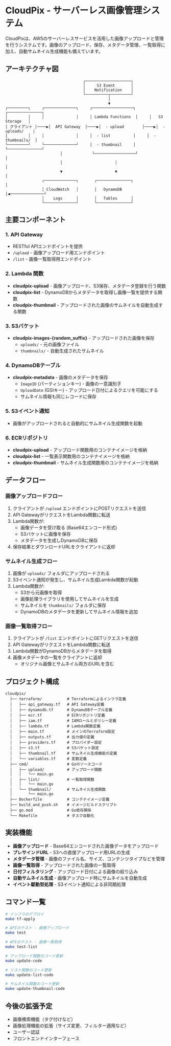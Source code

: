 # CloudPix - サーバーレス画像管理システム

CloudPixは、AWSのサーバーレスサービスを活用した画像アップロードと管理を行うシステムです。画像のアップロード、保存、メタデータ管理、一覧取得に加え、自動サムネイル生成機能も備えています。

## アーキテクチャ図

```
                                  ┌────────────────────┐
                                  │     S3 Event       │
                                  │    Notification    │
                                  └──────────┬─────────┘
                                             │
                                             ▼
┌─────────┐     ┌──────────────┐     ┌──────────────────┐     ┌───────────────┐
│         │     │              │     │ Lambda Functions  │     │   S3 Storage   │
│ クライアント │────▶│  API Gateway  │────▶│  - upload        │────▶│  - uploads/    │
│         │     │              │     │  - list          │     │  - thumbnails/  │
└─────────┘     └──────────────┘     │  - thumbnail     │     └───────────────┘
                        │             └──────────────────┘              │
                        │                       │                       │
                        ▼                       ▼                       │
                ┌──────────────┐       ┌───────────────┐                │
                │ CloudWatch   │       │   DynamoDB    │◀───────────────┘
                │    Logs      │       │   Tables      │
                └──────────────┘       └───────────────┘
```

## 主要コンポーネント

### 1. API Gateway
- RESTful APIエンドポイントを提供
- `/upload` - 画像アップロード用エンドポイント
- `/list` - 画像一覧取得用エンドポイント

### 2. Lambda 関数
- **cloudpix-upload** - 画像アップロード、S3保存、メタデータ登録を行う関数
- **cloudpix-list** - DynamoDBからメタデータを取得し画像一覧を提供する関数
- **cloudpix-thumbnail** - アップロードされた画像のサムネイルを自動生成する関数

### 3. S3バケット
- **cloudpix-images-{random_suffix}** - アップロードされた画像を保存
  - `uploads/` - 元の画像ファイル
  - `thumbnails/` - 自動生成されたサムネイル

### 4. DynamoDBテーブル
- **cloudpix-metadata** - 画像のメタデータを保存
  - `ImageID` (パーティションキー) - 画像の一意識別子
  - `UploadDate` (GSIキー) - アップロード日付によるクエリを可能にする
  - サムネイル情報も同じレコードに保存

### 5. S3イベント通知
- 画像がアップロードされると自動的にサムネイル生成関数を起動

### 6. ECRリポジトリ
- **cloudpix-upload** - アップロード関数用のコンテナイメージを格納
- **cloudpix-list** - 一覧表示関数用のコンテナイメージを格納
- **cloudpix-thumbnail** - サムネイル生成関数用のコンテナイメージを格納

## データフロー

### 画像アップロードフロー
1. クライアントが `/upload` エンドポイントにPOSTリクエストを送信
2. API GatewayがリクエストをLambda関数に転送
3. Lambda関数が:
   - 画像データを受け取る (Base64エンコード形式)
   - S3バケットに画像を保存
   - メタデータを生成しDynamoDBに保存
4. 保存結果とダウンロードURLをクライアントに返却

### サムネイル生成フロー
1. 画像が `uploads/` フォルダにアップロードされる
2. S3イベント通知が発生し、サムネイル生成Lambda関数が起動
3. Lambda関数が:
   - S3から元画像を取得
   - 画像処理ライブラリを使用してサムネイルを生成
   - サムネイルを `thumbnails/` フォルダに保存
   - DynamoDBのメタデータを更新してサムネイル情報を追加

### 画像一覧取得フロー
1. クライアントが `/list` エンドポイントにGETリクエストを送信
2. API GatewayがリクエストをLambda関数に転送
3. Lambda関数がDynamoDBからメタデータを取得
4. 画像メタデータの一覧をクライアントに返却
   - オリジナル画像とサムネイル両方のURLを含む

## プロジェクト構成

```
cloudpix/
  ├── terraform/           # Terraformによるインフラ定義
  │   ├── api_gateway.tf   # API Gateway定義
  │   ├── dynamodb.tf      # DynamoDBテーブル定義
  │   ├── ecr.tf           # ECRリポジトリ定義
  │   ├── iam.tf           # IAMロールとポリシー定義
  │   ├── lambda.tf        # Lambda関数定義
  │   ├── main.tf          # メインのTerraform設定
  │   ├── outputs.tf       # 出力値の定義
  │   ├── providers.tf     # プロバイダー設定
  │   ├── s3.tf            # S3バケット設定
  │   ├── thumbnail.tf     # サムネイル生成機能の定義
  │   └── variables.tf     # 変数定義
  ├── cmd/                 # Goのソースコード
  │   ├── upload/          # アップロード関数
  │   │   └── main.go
  │   ├── list/            # 一覧取得関数
  │   │   └── main.go
  │   └── thumbnail/       # サムネイル生成関数
  │       └── main.go
  ├── Dockerfile           # コンテナイメージ定義
  ├── build_and_push.sh    # イメージビルドスクリプト
  ├── go.mod               # Go依存関係
  └── Makefile             # タスク自動化
```

## 実装機能

- **画像アップロード** - Base64エンコードされた画像データをアップロード
- **プレサインドURL** - S3への直接アップロード用URLの生成
- **メタデータ管理** - 画像のファイル名、サイズ、コンテンツタイプなどを管理
- **画像一覧取得** - アップロードされた画像の一覧取得
- **日付フィルタリング** - アップロード日付による画像の絞り込み
- **自動サムネイル生成** - 画像アップロード時にサムネイルを自動生成
- **イベント駆動型処理** - S3イベント通知による非同期処理

## コマンド一覧

```bash
# インフラのデプロイ
make tf-apply

# APIのテスト - 画像アップロード
make test

# APIのテスト - 画像一覧取得
make test-list

# アップロード関数のコード更新
make update-code

# リスト関数のコード更新
make update-list-code

# サムネイル関数のコード更新
make update-thumbnail-code
```

## 今後の拡張予定

- 画像検索機能（タグ付けなど）
- 画像処理機能の拡張（サイズ変更、フィルター適用など）
- ユーザー認証
- フロントエンドインターフェース